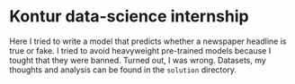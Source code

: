 <h1>Kontur data-science internship</h1>


Here I tried to write a model that predicts whether a newspaper headline is true or fake. I tried to avoid heavyweight pre-trained models because I tought that they were banned. Turned out, I was wrong.
Datasets, my thoughts and analysis can be found in the `solution` directory.
